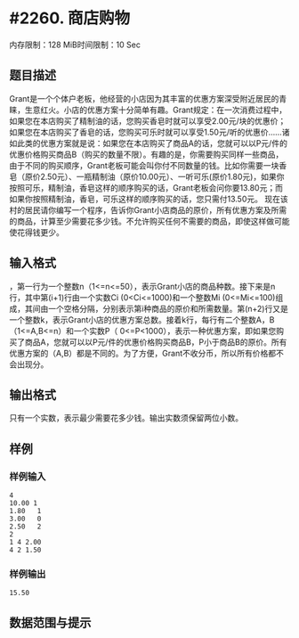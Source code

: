 # #2260. 商店购物

内存限制：128 MiB时间限制：10 Sec

## 题目描述

Grant是一个个体户老板，他经营的小店因为其丰富的优惠方案深受附近居民的青睐，生意红火。小店的优惠方案十分简单有趣。Grant规定：在一次消费过程中，如果您在本店购买了精制油的话，您购买香皂时就可以享受2.00元/块的优惠价；如果您在本店购买了香皂的话，您购买可乐时就可以享受1.50元/听的优惠价&hellip;&hellip;诸如此类的优惠方案就是说：如果您在本店购买了商品A的话，您就可以以P元/件的优惠价格购买商品B（购买的数量不限）。有趣的是，你需要购买同样一些商品，由于不同的购买顺序，Grant老板可能会叫你付不同数量的钱。比如你需要一块香皂（原价2.50元）、一瓶精制油（原价10.00元）、一听可乐(原价1.80元)，如果你按照可乐，精制油，香皂这样的顺序购买的话，Grant老板会问你要13.80元；而如果你按照精制油，香皂，可乐这样的顺序购买的话，您只需付13.50元。 
现在该村的居民请你编写一个程序，告诉你Grant小店商品的原价，所有优惠方案及所需的商品，计算至少需要花多少钱。不允许购买任何不需要的商品，即使这样做可能使花得钱更少。 


## 输入格式

，第一行为一个整数n（1<=n<=50），表示Grant小店的商品种数。接下来是n行，其中第(i+1)行由一个实数Ci (0<Ci<=1000)和一个整数Mi (0<=Mi<=100)组成，其间由一个空格分隔，分别表示第i种商品的原价和所需数量。第(n+2)行又是一个整数k，表示Grant小店的优惠方案总数。接着k行，每行有二个整数A，B（1<=A,B<=n）和一个实数P（ 0<=P<1000），表示一种优惠方案，即如果您购买了商品A，您就可以以P元/件的优惠价格购买商品B，P小于商品B的原价。所有优惠方案的（A,B）都是不同的。为了方便，Grant不收分币，所以所有价格都不会出现分。

## 输出格式

只有一个实数，表示最少需要花多少钱。输出实数须保留两位小数。 

## 样例

### 样例输入

    
    4
    10.00 1
    1.80   1 
    3.00   0
    2.50   2
    2
    1 4 2.00
    4 2 1.50
    
    
    
    

### 样例输出

    
    15.50
    
    

## 数据范围与提示
